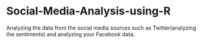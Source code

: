 # Social-Media-Analysis-using-R
Analyzing the data from the social media sources such as Twitter(analyzing the sentiments) and analyzing your Facebook data.
